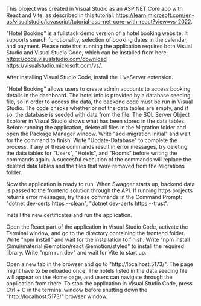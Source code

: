 This project was created in Visual Studio as an ASP.NET Core app with React and Vite, as described in this tutorial:
https://learn.microsoft.com/en-us/visualstudio/javascript/tutorial-asp-net-core-with-react?view=vs-2022.

"Hotel Booking" is a fullstack demo version of a hotel booking website. It supports search functionality, selection of booking dates in the calendar, and payment. Please note that running the application requires 
both Visual Studio and Visual Studio Code, which can be installed from here:
https://code.visualstudio.com/download
https://visualstudio.microsoft.com/vs/.

After installing Visual Studio Code, install the LiveServer extension.

"Hotel Booking" allows users to create admin accounts to access booking details in the dashboard. The hotel info is provided by a database seeding file, so in order to access the data, the backend code must be
run in Visual Studio. The code checks whether or not the data tables are empty, and if so, the database is seeded with data from the file. The SQL Server Object Explorer in Visual Studio shows what has been
stored in the data tables. Before running the application, delete all files in the Migration folder and open the Package Manager window. Write "add-migration Initial" and wait for the command to finish.
Write "Update-Database" to complete the process. If any of these commands result in error messages, try deleting the data tables for "Users", "Hotels", and "Rooms" before writing the commands again. A succesful
execution of the commands will replace the deleted data tables and the files that were removed from the Migrations folder.

Now the application is ready to run. When Swagger starts up, backend data is passed to the frontend solution through the API. 
If running https projects returns error messages, try these commands in the Command Prompt: 
"dotnet dev-certs https --clean",
"dotnet dev-certs https --trust".

Install the new certificates and run the application.

Open the React part of the application in Visual Studio Code, activate the Terminal window, and go to the directory containing the frontend folder. 
Write "npm install" and wait for the installation to finish.
Write "npm install @mui/material @emotion/react @emotion/styled" to install the required library.
Write "npm run dev" and wait for Vite to start up.

Open a new tab in the browser and go to "http://localhost:5173/". The page might have to be reloaded once.
The hotels listed in the data seeding file will appear on the Home page, and users can navigate through the application from there. 
To stop the application in Visual Studio Code, press Ctrl + C in the terminal window before shutting down the "http://localhost:5173/" browser window.







